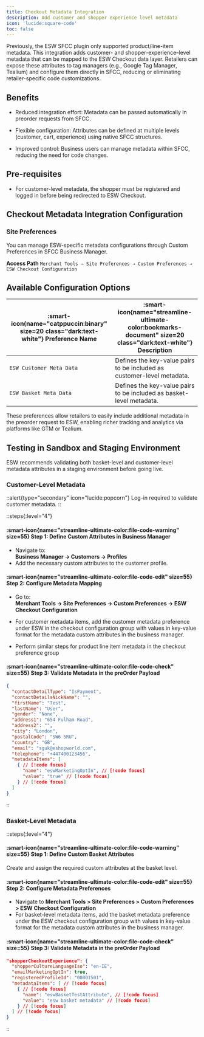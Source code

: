 ```yaml
---
title: Checkout Metadata Integration
description: Add customer and shopper experience level metadata
icon: 'lucide:square-code'
toc: false
---
```


Previously, the ESW SFCC plugin only supported product/line-item metadata. This integration adds customer- and shopper-experience–level metadata that can be mapped to the ESW Checkout data layer. Retailers can expose these attributes to tag managers (e.g., Google Tag Manager, Tealium) and configure them directly in SFCC, reducing or eliminating retailer-specific code customizations.

## Benefits

- Reduced integration effort: Metadata can be passed automatically in preorder requests from SFCC.

- Flexible configuration: Attributes can be defined at multiple levels (customer, cart, experience) using native SFCC structures.

- Improved control: Business users can manage metadata within SFCC, reducing the need for code changes.

## Pre-requisites

- For customer-level metadata, the shopper must be registered and logged in before being redirected to ESW Checkout.

## Checkout Metadata Integration Configuration

### Site Preferences

You can manage ESW-specific metadata configurations through Custom Preferences in SFCC Business Manager.

**Access Path** `Merchant Tools → Site Preferences → Custom Preferences → ESW Checkout Configuration`

## Available Configuration Options

| :smart-icon{name="catppuccin:binary" size=20 class="dark:text-white"} **Preference Name** | :smart-icon{name="streamline-ultimate-color:bookmarks-document" size=20 class="dark:text-white"} **Description** |
|---|---|
| `ESW Customer Meta Data` | Defines the key-value pairs to be included as customer-level metadata. |
| `ESW Basket Meta Data` | Defines the key-value pairs to be included as basket-level metadata. |

These preferences allow retailers to easily include additional metadata in the preorder request to ESW, enabling richer tracking and analytics via platforms like GTM or Tealium.


## Testing in Sandbox and Staging Environment

ESW recommends validating both basket-level and customer-level metadata attributes in a staging environment before going live.

###  Customer-Level Metadata

::alert{type="secondary" icon="lucide:popcorn"}
  Log-in required to validate customer metadata.
::

::steps{:level="4"}

#### :smart-icon{name="streamline-ultimate-color:file-code-warning" size=55} Step 1: Define Custom Attributes in Business Manager  

- Navigate to:  
  **Business Manager → Customers → Profiles**
- Add the necessary custom attributes to the customer profile.  


#### :smart-icon{name="streamline-ultimate-color:file-code-edit" size=55} Step 2: Configure Metadata Mapping  

- Go to:  
  **Merchant Tools → Site Preferences → Custom Preferences → ESW Checkout Configuration**
- For customer metadata items, add the customer metadata preference under ESW in the checkout configuration group with values in key-value format for the metadata custom attributes in the business manager.

- Perform similar steps for product line item metadata in the checkout preference group


#### :smart-icon{name="streamline-ultimate-color:file-code-check" size=55} Step 3: Validate Metadata in the preOrder Payload  

```json
{
  "contactDetailType": "IsPayment",
  "contactDetailsNickName": "",
  "firstName": "Test",
  "lastName": "User",
  "gender": "None",
  "address1": "654 Fulham Road",
  "address2": "",
  "city": "London",
  "postalCode": "SW6 5RU",
  "country": "GB",
  "email": "sguk@eshopworld.com",
  "telephone": "+447400123456",
  "metadataItems": [
    { // [!code focus]
      "name": "eswMarketingOptIn", // [!code focus]
      "value": "true" // [!code focus]
    } // [!code focus]
  ] 
}
```
::


###  Basket-Level Metadata

::steps{:level="4"}

#### :smart-icon{name="streamline-ultimate-color:file-code-warning" size=55} Step 1: Define Custom Basket Attributes  

Create and assign the required custom attributes at the basket level.  


#### :smart-icon{name="streamline-ultimate-color:file-code-edit" size=55} Step 2: Configure Metadata Preferences  

- Navigate to **Merchant Tools > Site Preferences > Custom Preferences > ESW Checkout Configuration**
- For basket-level metadata items, add the basket metadata preference under the ESW checkout configuration group with values in key-value format for the metadata custom attributes in the business manager.

#### :smart-icon{name="streamline-ultimate-color:file-code-check" size=55} Step 3: Validate Metadata in the preOrder Payload  

```json
"shopperCheckoutExperience": {
  "shopperCultureLanguageIso": "en-IE",
  "emailMarketingOptIn": true,
  "registeredProfileId": "00001501",
  "metadataItems": [ // [!code focus]
    { // [!code focus]
      "name": "eswBasketTestAttribute", // [!code focus]
      "value": "esw basket metadata" // [!code focus]
    } // [!code focus]
  ] // [!code focus]
}
```
::